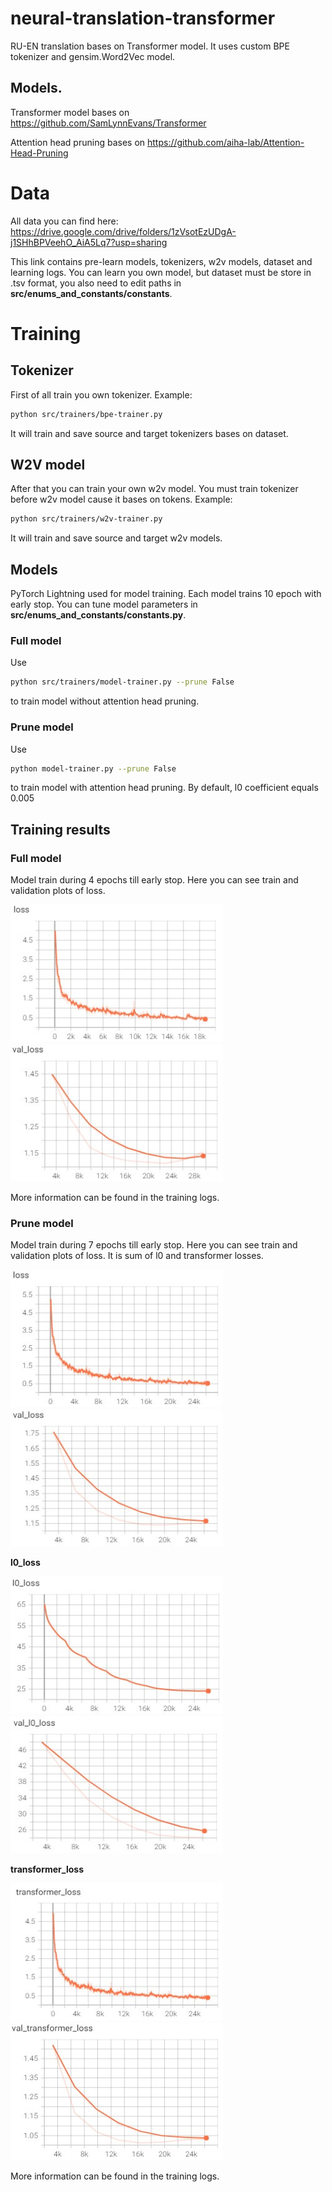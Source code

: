 # neural-translation-transformer

RU-EN translation bases on Transformer model. It uses custom BPE tokenizer and 
gensim.Word2Vec model. 

## Models.

Transformer model bases on https://github.com/SamLynnEvans/Transformer

Attention head pruning bases on https://github.com/aiha-lab/Attention-Head-Pruning

# Data

All data you can find here: https://drive.google.com/drive/folders/1zVsotEzUDgA-j1SHhBPVeehO_AiA5Lq7?usp=sharing

This link contains pre-learn models, tokenizers, w2v models, dataset and learning logs.
You can learn you own model, but dataset must be store in .tsv format, you also 
need to edit paths in **src/enums_and_constants/constants**.

# Training

## Tokenizer

First of all train you own tokenizer. Example:
```bash
python src/trainers/bpe-trainer.py
```
It will train and save source and target tokenizers bases on dataset.

## W2V model

After that you can train your own w2v model. You must train tokenizer before
w2v model cause it bases on tokens. Example:
```bash
python src/trainers/w2v-trainer.py
```
It will train and save source and target w2v models.

## Models

PyTorch Lightning used for model training. Each model trains 10 epoch with
early stop. You can tune model parameters in
**src/enums_and_constants/constants.py**.

### Full model

Use
```bash
python src/trainers/model-trainer.py --prune False
```
to train model without attention head pruning. 

### Prune model

Use
```bash
python model-trainer.py --prune False
```
to train model with attention head pruning. By default, l0 coefficient equals 0.005

## Training results

### Full model

Model train during 4 epochs till early stop. Here you can see train and validation plots of loss.

<img src="imgs/full_train_loss.jpg" width="340" height="220">
<img src="imgs/full_val_loss.jpg" width="340" height="220">

More information can be found in the training logs.

### Prune model

Model train during 7 epochs till early stop. Here you can see train and validation plots of loss.
It is sum of l0 and transformer losses.

<img src="imgs/prune_train_loss.jpg" width="340" height="220">
<img src="imgs/prune_val_loss.jpg" width="340" height="220">

**l0_loss**

<img src="imgs/prune_l0_train_loss.jpg" width="340" height="220">
<img src="imgs/prune_l0_val_loss.jpg" width="340" height="220">

**transformer_loss**

<img src="imgs/prune_transformer_train_loss.jpg" width="340" height="220">
<img src="imgs/prune_transformer_val_loss.jpg" width="340" height="220">

More information can be found in the training logs.